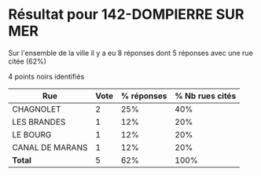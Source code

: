 # Résultat pour 142-DOMPIERRE SUR MER

Sur l'ensemble de la ville il y a eu 8 réponses dont 5 réponses avec une rue citée (62%)

4 points noirs identifiés

| Rue | Vote | % réponses | % Nb rues cités|
|-----|------|------------|----------------|
| CHAGNOLET | 2 | 25% | 40%|
| LES BRANDES | 1 | 12% | 20%|
| LE BOURG | 1 | 12% | 20%|
| CANAL DE MARANS | 1 | 12% | 20%|
| **Total** | 5 | 62% | 100%|
